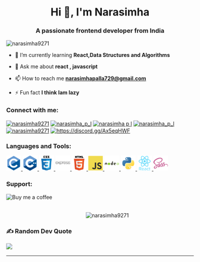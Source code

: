 <h1 align="center">Hi 👋, I'm Narasimha</h1>
<h3 align="center">A passionate frontend developer from India</h3>

<p align="left"> <img src="https://komarev.com/ghpvc/?username=narasimha9271&label=Profile%20views&color=0e75b6&style=flat" alt="narasimha9271" /> </p>

- 🌱 I’m currently learning **React,Data Structures and Algorithms**

- 💬 Ask me about **react , javascript**

- 📫 How to reach me **narasimhapalla729@gmail.com**

- ⚡ Fun fact **I think Iam lazy**

<h3 align="left">Connect with me:</h3>
<p align="left">
<a href="https://dev.to/narasimha9271" target="blank"><img align="center" src="https://raw.githubusercontent.com/rahuldkjain/github-profile-readme-generator/master/src/images/icons/Social/devto.svg" alt="narasimha9271" height="30" width="40" /></a>
<a href="https://twitter.com/narasimha_p_l" target="blank"><img align="center" src="https://raw.githubusercontent.com/rahuldkjain/github-profile-readme-generator/master/src/images/icons/Social/twitter.svg" alt="narasimha_p_l" height="30" width="40" /></a>
<a href="https://linkedin.com/in/narasimha p l" target="blank"><img align="center" src="https://raw.githubusercontent.com/rahuldkjain/github-profile-readme-generator/master/src/images/icons/Social/linked-in-alt.svg" alt="narasimha p l" height="30" width="40" /></a>
<a href="https://instagram.com/narasimha_p_l" target="blank"><img align="center" src="https://raw.githubusercontent.com/rahuldkjain/github-profile-readme-generator/master/src/images/icons/Social/instagram.svg" alt="narasimha_p_l" height="30" width="40" /></a>
<a href="https://hashnode.com/narasimha9271" target="blank"><img align="center" src="https://raw.githubusercontent.com/rahuldkjain/github-profile-readme-generator/master/src/images/icons/Social/hashnode.svg" alt="narasimha9271" height="30" width="40" /></a>
<a href="https://discord.gg/https://discord.gg/Ax5eqHWF" target="blank"><img align="center" src="https://raw.githubusercontent.com/rahuldkjain/github-profile-readme-generator/master/src/images/icons/Social/discord.svg" alt="https://discord.gg/Ax5eqHWF" height="30" width="40" /></a>
</p>

<h3 align="left">Languages and Tools:</h3>
<p align="left"> <a href="https://www.cprogramming.com/" target="_blank" rel="noreferrer"> <img src="https://raw.githubusercontent.com/devicons/devicon/master/icons/c/c-original.svg" alt="c" width="40" height="40"/> </a> <a href="https://www.w3schools.com/cpp/" target="_blank" rel="noreferrer"> <img src="https://raw.githubusercontent.com/devicons/devicon/master/icons/cplusplus/cplusplus-original.svg" alt="cplusplus" width="40" height="40"/> </a> <a href="https://www.w3schools.com/css/" target="_blank" rel="noreferrer"> <img src="https://raw.githubusercontent.com/devicons/devicon/master/icons/css3/css3-original-wordmark.svg" alt="css3" width="40" height="40"/> </a> <a href="https://expressjs.com" target="_blank" rel="noreferrer"> <img src="https://raw.githubusercontent.com/devicons/devicon/master/icons/express/express-original-wordmark.svg" alt="express" width="40" height="40"/> </a> <a href="https://www.w3.org/html/" target="_blank" rel="noreferrer"> <img src="https://raw.githubusercontent.com/devicons/devicon/master/icons/html5/html5-original-wordmark.svg" alt="html5" width="40" height="40"/> </a> <a href="https://developer.mozilla.org/en-US/docs/Web/JavaScript" target="_blank" rel="noreferrer"> <img src="https://raw.githubusercontent.com/devicons/devicon/master/icons/javascript/javascript-original.svg" alt="javascript" width="40" height="40"/> </a> <a href="https://nodejs.org" target="_blank" rel="noreferrer"> <img src="https://raw.githubusercontent.com/devicons/devicon/master/icons/nodejs/nodejs-original-wordmark.svg" alt="nodejs" width="40" height="40"/> </a> <a href="https://www.python.org" target="_blank" rel="noreferrer"> <img src="https://raw.githubusercontent.com/devicons/devicon/master/icons/python/python-original.svg" alt="python" width="40" height="40"/> </a> <a href="https://reactjs.org/" target="_blank" rel="noreferrer"> <img src="https://raw.githubusercontent.com/devicons/devicon/master/icons/react/react-original-wordmark.svg" alt="react" width="40" height="40"/> </a> <a href="https://sass-lang.com" target="_blank" rel="noreferrer"> <img src="https://raw.githubusercontent.com/devicons/devicon/master/icons/sass/sass-original.svg" alt="sass" width="40" height="40"/> </a> </p>

<h3 align="left">Support:</h3>
<p><a href="https://www.buymeacoffee.com/Buy me a coffee"> <img align="left" src="https://cdn.buymeacoffee.com/buttons/v2/default-yellow.png" height="50" width="210" alt="Buy me a coffee" /></a></p><br><br>

<p>&nbsp;<img align="center" src="https://github-readme-stats.vercel.app/api?username=narasimha9271&show_icons=true&locale=en" alt="narasimha9271" /></p>


### ✍️ Random Dev Quote
![](https://quotes-github-readme.vercel.app/api?type=horizontal&theme=radical)



---

